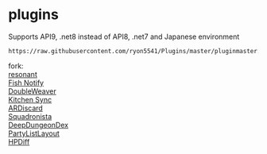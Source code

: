 # plugins
Supports API9, .net8 instead of API8, .net7 and Japanese environment
```
https://raw.githubusercontent.com/ryon5541/Plugins/master/pluginmaster.json
```
fork:  
[resonant](https://github.com/aulus-asina/resonant)  
[Fish Notify](https://github.com/carvelli)  
[DoubleWeaver](https://github.com/Bluefissure/DoubleWeaver)  
[Kitchen Sync](https://github.com/MidoriKami/)  
[ARDiscard](https://git.carvel.li/liza/ARDiscard)  
[Squadronista](https://git.carvel.li/liza/Squadronista)  
[DeepDungeonDex](https://github.com/wolfcomp/DeepDungeonDex/tree/master)  
[PartyListLayout](https://github.com/Taurenkey/PartyListLayout)  
[HPDiff](https://github.com/PunishedPineapple/)
